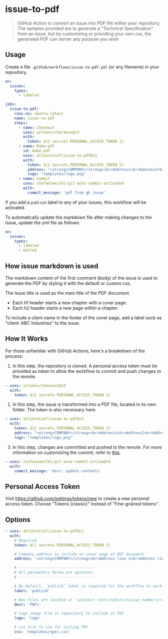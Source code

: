 # issue-to-pdf
> GitHub Action to convert an issue into PDF file within your repository.
> The samples provided are to generate a "Technical Specification" from an issue, but by customizing or 
> providing your own css, the generated PDF can server any purpose you wish

## Usage

Create a file `.github/workflows/issue-to-pdf.yml` (or any filename) in your repository.

```yml
on:
  issues:
    types:
      - labeled

jobs:
  issue-to-pdf:
    runs-on: ubuntu-latest
    name: issue-to-pdf
    steps:
      - name: Checkout
        uses: actions/checkout@v3
        with:
          token: ${{ secrets.PERSONAL_ACCESS_TOKEN }}
      - name: Make-pdf
        id: make-pdf
        uses: attieretief/issue-to-pdf@v1
        with:
          token: ${{ secrets.PERSONAL_ACCESS_TOKEN }}
          address: "<strong>COMPANY</strong><br>Address1<br>Address2<br>Address3<br>Address4<br>homepage"
          logo: "templates/logo.png"
      - name: Commit
        uses: stefanzweifel/git-auto-commit-action@v4
        with:
          commit_message: 'pdf from gh issue'
```

If you add a `publish` label to any of your issues, this workflow will be activated.

To automatically update the markdown file after making changes to the issue, update the yml file as follows:

```yml
on:
  issues:
    types:
      - labeled
      - edited
```

## How issue markdown is used

The markdown content of the first comment (body) of the issue is used to generate the PDF by styling it with the default or custom css.

The issue title is used as the main title of the PDF document.

- Each h1 header starts a new chapter with a cover page.
- Each h2 header starts a new page within a chapter.

To include a client name in the footer of the cover page, add a label sucb as "client: ABC Industries" to the issue.

## How It Works

For those unfamiliar with GitHub Actions, here's a breakdown of the process:

1. In this step, the repository is cloned. A personal access token must be provided as token to allow the workflow to commit and push changes to the remote.

```yml
- uses: actions/checkout@v3
  with:
    token: ${{ secrets.PERSONAL_ACCESS_TOKEN }}
```

1. In this step, the issue is transformed into a PDF file, located in its own folder. The token is also necessary here.

```yml
- uses: attieretief/issue-to-pdf@v1
  with:
    token: ${{ secrets.PERSONAL_ACCESS_TOKEN }}
    address: "<strong>COMPANY</strong><br>Address1<br>Address2<br>Address3<br>Address4<br>homepage"
    logo: "templates/logo.png"
```

3. In this step, changes are committed and pushed to the remote. For more information on customizing the commit, refer to [this](https://github.com/stefanzweifel/git-auto-commit-action).

```yml
- uses: stefanzweifel/git-auto-commit-action@v4
  with:
    commit_message: 'docs: update contents'
```

## Personal Access Token

Visit https://github.com/settings/tokens/new to create a new personal access token. Choose "Tokens (classic)" instead of "Fine-grained tokens".

## Options

```yml
- uses: attieretief/issue-to-pdf@v1
  with:
    # Required
    token: ${{ secrets.PERSONAL_ACCESS_TOKEN }}

    # Company address to include on cover page of PDF document
    address: '<strong>COMPANY</strong><br>Address line 1<br>Address line 2<br>Address line 3<br>Address line 4<br>Company web address'

    # ----------------------------------
    # All parameters below are optional.
    # ----------------------------------

    # By default, `publish` label is required for the workflow to work.
    label: 'publish'

    # New files are located at `<project-root>/<dest>/<issue_number>/<issue_number>.pdf`. (default: 'PDFs')
    dest: 'PDFs'

    # logo image file in repository to include in PDF
    logo: 'logo'

    # css file to use for styling PDF
    css: 'templates/spec.css'
```
